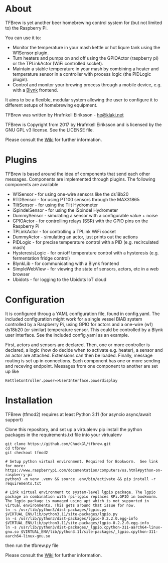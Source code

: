 About
=====

TFBrew is yet another beer homebrewing control system for (but not limited to) the Raspberry Pi.

You can use it to:
+ Monitor the temperature in your mash kettle or hot liqure tank using the W1Sensor plugin.
+ Turn heaters and pumps on and off using the GPIOActor (raspberry pi) or the TPLinkActor (WiFi controlled socket).
+ Maintain a stable temperature in your mash by combining a heater and temperature sensor in a controller
  with process logic (the PIDLogic plugin).
+ Control and monitor your brewing process through a mobile device, e.g. with a [Blynk](http://www.blynk.cc) frontend.

It aims to be a flexible, modular system allowing the user to configure it to different setups
of homebrewing equipment.

TFBrew was written by Hrafnkell Eiríksson - <he@klaki.net>

TFBrew is Copyright from 2017 by Hrafnkell Eiríksson and is licensed by the GNU GPL v3 license.
See the LICENSE file.

Please consult the [Wiki](https://github.com/hrafnkelle/tfbrew/wiki) for further information.

Plugins
=======
TFBrew is based around the idea of components that send each other messages. Components are implemented through plugins.
The following components are available

+ W1Sensor - for using one-wire sensors like the ds18b20
+ RTDSensor - for using PT100 sensors through the MAX31865
+ TiltSensor - for using the Tilt Hydrometer
+ iSpindelSensor - for using the iSpindel Hydrometer
+ DummySensor - simulating a sensor with a configurable value + noise
+ GPIOActor - for controlling relays (SSR) with the GPIO pins on the Raspberry Pi
+ TPLinkActor - for controlling a TPLink WiFi socket
+ DummyActor - simulating an actor, just prints out the actions
+ PIDLogic - for precise temperature control with a PID (e.g. recirculated mash)
+ HysteresisLogic - for on/off temperature control with a hysteresis (e.g. fermentation fridge control)
+ BlynkLib - for communicating with a Blynk frontend
+ SimpleWebView - for viewing the state of sensors, actors, etc in a web browser
+ Ubidots - for logging to the Ubidots IoT cloud

Configuration
=============

It is configured throug a YAML configuration file, found in config.yaml.
The included configuration might work for a single vessel BIAB system controlled by a Raspberry Pi,
using GPIO for actors and a one-wire (w1) ds18b20 (or similar) temperature sensor.
This could be controlled by a Blynk user interface.
See the included config.yaml as an example.

First, actors and sensors are declared.
Then, one or more controller is declared, a logic (how do decide when to activate e.g. heater), a sensor and an actor are attached.
Extensions can then be loaded.
Finally, message routing is set up in connections.
Each component has one or more sending and receving endpoint.
Messages from one component to another are set up like
```
KettleController.power=>UserInterface.powerdisplay
```
Installation
============
TFBrew (tfmod2) requires at least Python 3.11 (for asyncio async/await support)

Clone this repository, and set up a virtualenv
pip install the python packages in the requirements.txt file into your virtualenv
```
git clone https://github.com/ChuckGl/tfbrew.git
cd tfbrew
git checkout tfmod2

# Setup python virtual environment. Required for Bookworm.  See link for more: https://www.raspberrypi.com/documentation/computers/os.html#python-on-raspberry-pi
python3 -m venv .venv && source .env/bin/activate && pip install -r requirements.txt

# Link virtual environment to system-level lgpio package. The lgpio package in combination with rpi-lgpio replaces RPi.GPIO in bookworm. The lgpio package is managed using apt which is not supported in virtual environments. This gets around that issue for now.
ln -s /usr/lib/python3/dist-packages/lgpio.py $VIRTUAL_ENV/lib/python3.11/site-packages/lgpio.py
ln -s /usr/lib/python3/dist-packages/lgpio-0.2.2.0.egg-info $VIRTUAL_ENV/lib/python3.11/site-packages/lgpio-0.2.2.0.egg-info
ln -s /usr/lib/python3/dist-packages/_lgpio.cpython-311-aarch64-linux-gnu.so $VIRTUAL_ENV/lib/python3.11/site-packages/_lgpio.cpython-311-aarch64-linux-gnu.so

```

then run the tfbrew.py file

Please consult the [Wiki](https://github.com/hrafnkelle/tfbrew/wiki) for further information.
